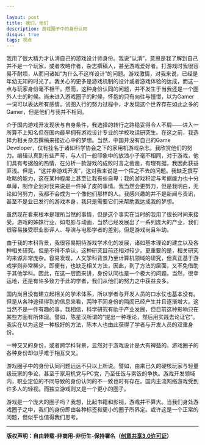 ```yaml
---

layout: post
title: 我们，他们
description: 游戏圈子中的身份认同
disqus: true
tags: 视点
---
```



我用了很大精力才认清自己的游戏设计师身份。我说“认清”，意思是我了解到自己并不是一个玩家，或者攻略作者，杂志撰稿人，甚至游戏爱好者。打游戏时我很容易不耐烦，从而问诸如“为什么不这样设计”的问题。游戏激情，对我来说，已经是年幼无知的时光了。我关心的更多是游戏机制的设计或者游戏体验的达成，而这一点与玩家身份毫不相干。然而，这种身份认同的问题，并不发生于当我还是一个圈外人士的时候。尚未进入游戏圈子的时候，怀抱的只有向往与憧憬，以为Gamer一词可以表达所有感情。试图入行的努力过程中，才发现这个世界存在如此之多的Gamer，但是他们与我并不相同。


介于国内游戏开发现状与自身条件，我选择的转行之路稳妥得令人不屑——进入一所算不上知名但在国内最早拥有游戏设计专业的学校攻读研究生。在这之前，我选择为相关杂志撰稿来接近心中的梦想。当然，中国并没有自己的Game Developer，仅有挂名于诸如科学协会之下的家用机游戏杂志。我欣赏他们的努力。编辑认真到有些严苛，与人们一般印象中的放浪小子毫不相同，对于游戏，他们具有考据般的热情，在分析一款游戏的成败时言之凿凿，有理有据，我因此获益匪浅。但是，“这并非游戏开发”，这对我来说是一个挥之不去的问题。我缺乏撰写攻略的能力，这在某种程度上甚至让我有些自卑；我的游戏积淀与考据能力也十分单薄，制作企划对我来说是一件掉了皮的事情。我当然会更努力，但是我明白，无论如何努力，我都不会成为一个像他们那样的人。我感兴趣的并不是新闻与资讯，甚至不是业已发行的游戏本身，我只是需要它们来帮助我达成我的梦想。

虽然现在看来根本是理所当然的事情，但是这个事实在当时的我用了很长时间来接受。游戏的姊妹行业，如电影与动画，当然已经发展出了一系列庞大的产业，我们很容易接受职业影评人、导演与电影学者的差别。但是游戏尚且年幼。

由于我的本科背景，我很容易期待游戏学术化的发展，诸如基本理论的建立以及各种相关研究。但是不得不承认，这种研究目前还相对较少。更重要的是，相关研究的来源非常庞杂。容易发现，人文学科背景乃至计算机领域的研究，但真正基于游戏学则非常稀少。即便有，也缺乏相关方法，因此，到了方法的层面，又不免借助于其他学科。因此，在这一层面来讲，身份认同也是一个极大的问题。当然，很幸运地，还是有许多致力于此的学者，我们从他们的努力之中获益良多。

国内尚且没有建立起相关的学术体系，所以学者与开发人员的口水仗也基本没有。但是从各种途径得到的信息来看，两种不同身份的隔阂已经产生并且逐渐增大。这当然不是一件有趣的事。我相信，科学研究有助于产业发展，但目前这种影响只在某些方面有所体现。譬如，陈星汉所谓的“提出一种理论，然后用实践去论证它”。我实在以为这是一种极好的方法，陈本人也由此获得了学者与开发人员的双重身份。

一种交叉的身份，或者跨学科背景，显然对于游戏设计是大有裨益的。游戏圈子的各种身份却似乎难于相互交叉。

游戏圈子中的身份认同问题远远不只以上所说。譬如，由来已久的硬核玩家与轻量级玩家的争论，甚至于家用机党与PC党，乃至任饭与索饭的争执。游戏开发领域内，职业定位的不同导致的身份认同的不一致也时有存在。国内主流网络游戏受到许多人的轻视。而独立游戏则又是一个更小的圈子。

游戏是一个庞大的圈子吗？我想，比起书籍和影视，游戏并不算大。当我们身处游戏圈子之中，我们的身份即由各种标签和更小的圈子所界定。或许这是一个正常的问题，但似乎也值得我们思考。

---
**版权声明：自由转载-非商用-非衍生-保持署名（[创意共享3.0许可证](https://creativecommons.org/licenses/by-nc-nd/3.0/deed.zh)）**